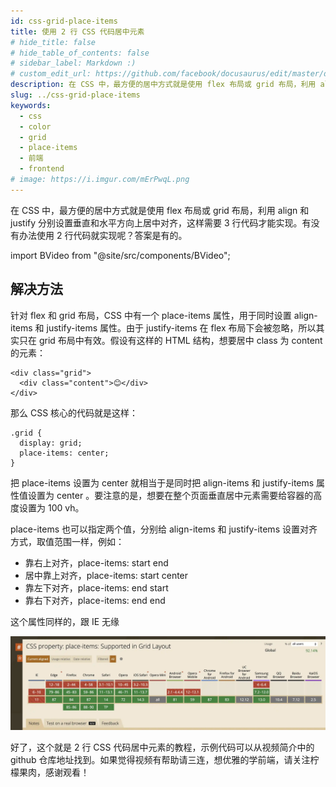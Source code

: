 ```yaml
---
id: css-grid-place-items
title: 使用 2 行 CSS 代码居中元素
# hide_title: false
# hide_table_of_contents: false
# sidebar_label: Markdown :)
# custom_edit_url: https://github.com/facebook/docusaurus/edit/master/docs/api-doc-markdown.md
description: 在 CSS 中，最方便的居中方式就是使用 flex 布局或 grid 布局，利用 align 和 justify 分别设置垂直和水平方向上居中对齐，这样需要 3 行代码才能实现。有没有办法使用 2 行代码就实现呢？答案是有的。
slug: ../css-grid-place-items
keywords:
  - css
  - color
  - grid
  - place-items
  - 前端
  - frontend
# image: https://i.imgur.com/mErPwqL.png
---
```


在 CSS 中，最方便的居中方式就是使用 flex 布局或 grid 布局，利用 align 和 justify 分别设置垂直和水平方向上居中对齐，这样需要 3 行代码才能实现。有没有办法使用 2 行代码就实现呢？答案是有的。

import BVideo from "@site/src/components/BVideo";

<BVideo src="//player.bilibili.com/player.html?aid=331491643&bvid=BV1SA411u7Lv&cid=289521782&page=1" bsrc="https://www.bilibili.com/video/BV1SA411u7Lv/"/>


## 解决方法

针对 flex 和  grid 布局，CSS 中有一个 place-items 属性，用于同时设置 align-items 和 justify-items 属性。由于 justify-items 在 flex 布局下会被忽略，所以其实只在 grid 布局中有效。假设有这样的 HTML 结构，想要居中 class 为 content 的元素：

```
<div class="grid">
  <div class="content">😊</div>
</div>
```

那么 CSS 核心的代码就是这样：

```
.grid {
  display: grid;
  place-items: center;
}
```

把 place-items 设置为 center 就相当于是同时把 align-items 和 justify-items 属性值设置为 center 。要注意的是，想要在整个页面垂直居中元素需要给容器的高度设置为 100 vh。

place-items 也可以指定两个值，分别给 align-items 和 justify-items 设置对齐方式，取值范围一样，例如：

- 靠右上对齐，place-items: start end
- 居中靠上对齐，place-items: start center
- 靠左下对齐，place-items: end start
- 靠右下对齐，place-items: end end

这个属性同样的，跟 IE 无缘

![image.png](./img/caniuse.webp)

好了，这个就是 2 行 CSS 代码居中元素的教程，示例代码可以从视频简介中的 github 仓库地址找到。如果觉得视频有帮助请三连，想优雅的学前端，请关注柠檬果肉，感谢观看！